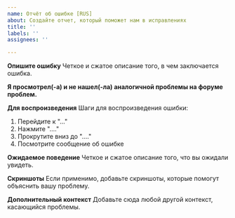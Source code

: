 ```yaml
---
name: Отчёт об ошибке [RUS]
about: Создайте отчет, который поможет нам в исправлениях
title: ''
labels: ''
assignees: ''

---
```


**Опишите ошибку**
Четкое и сжатое описание того, в чем заключается ошибка.

**Я просмотрел(-а) и не нашел(-ла) аналогичной проблемы на форуме проблем.**

**Для воспроизведения**
Шаги для воспроизведения ошибки:
1. Перейдите к "..."
2. Нажмите "...."
3. Прокрутите вниз до "...."
4. Посмотрите сообщение об ошибке

**Ожидаемое поведение**
Четкое и сжатое описание того, что вы ожидали увидеть.

**Скриншоты**
Если применимо, добавьте скриншоты, которые помогут объяснить вашу проблему.

**Дополнительный контекст**
Добавьте сюда любой другой контекст, касающийся проблемы.
